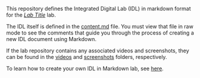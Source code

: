 ﻿<!--
TODO: Replace "Lab Title" with the actual title of the lab, and
"http://hyperlink.to.lab" with a hyperlink to the lab in the LMS, and then
remove the italic enclosures surrounding the hyperlink.
-->
This repository defines the Integrated Digital Lab (IDL) in markdown format for
the *[Lab Title](http://hyperlink.to.lab)* lab.

The IDL itself is defined in the [content.md](/content.md) file. You must view that
file in raw mode to see the comments that guide you through the process of
creating a new IDL document using Markdown.

If the lab repository contains any associated videos and screenshots, they can
be found in the [videos](/videos) and [screenshots](/screenshots) folders,
respectively.

To learn how to create your own IDL in Markdown lab, see
[here](https://github.com/LearnOnDemandSystems/idl-md). 